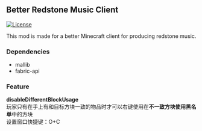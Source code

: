 ## Better Redstone Music Client

[![License](https://img.shields.io/github/license/Fallen-Breath/fabric-mod-template.svg)](http://www.gnu.org/licenses/lgpl-3.0.html)

This mod is made for a better Minecraft client for producing redstone music.

### Dependencies

- mallib
- fabric-api

### Feature

**disableDifferentBlockUsage**  
玩家只有在手上有和目标方块一致的物品时才可以右键使用在**不一致方块使用黑名单**中的方块  
设置窗口快捷键：O+C